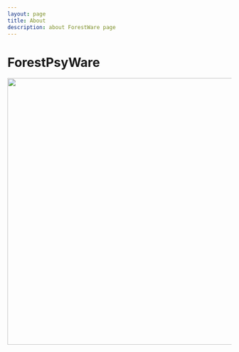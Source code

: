 ```yaml
---
layout: page
title: About
description: about ForestWare page
---
```

# ForestPsyWare 


<img src="https://github.com/mamonulabs/mamonulabs.github.io/blob/master/assets/img/FPsy.png?raw=true" width="600" height="600">


